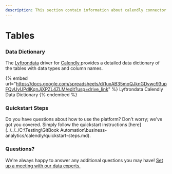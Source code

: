 ```yaml
---
description: This section contain information about calendly connector tables information
---
```


# Tables

### Data Dictionary

The [Lyftrondata](https://www.lyftrondata.com/) driver for [Calendly](https://www.lyftrondata.com/integration/business-analytics/calendly//)[ ](https://www.lyftrondata.com/integration/calendly/)provides a detailed data dictionary of the tables with data types and column names.

{% embed url="https://docs.google.com/spreadsheets/d/1uxAB35moQJknGDvwc93upFQvUvUPdIKqnJjXPZL4ZLM/edit?usp=drive_link" %}
Lyftrondata Calendly Data Dictionary
{% endembed %}

### Quickstart Steps

Do you have questions about how to use the platform? Don't worry; we've got you covered. Simply follow the quickstart instructions [here](../../../C:\Testing\GitBook Automation\business-analytics/calendly/quickstart-steps.md).

### Questions? <a href="#questions" id="questions"></a>

We're always happy to answer any additional questions you may have! [Set up a meeting with our data experts.](https://www.lyftrondata.com/book-a-meeting/)

